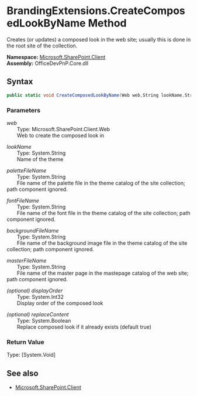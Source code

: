 # BrandingExtensions.CreateComposedLookByName Method  
Creates (or updates) a composed look in the web site; usually this is done in the root site of the collection.  

**Namespace:** [Microsoft.SharePoint.Client](Microsoft.SharePoint.Client.md)  
**Assembly:** OfficeDevPnP.Core.dll  
## Syntax
```C#
public static void CreateComposedLookByName(Web web,String lookName,String paletteFileName,String fontFileName,String backgroundFileName,String masterFileName,Int32 displayOrder,Boolean replaceContent)
```
### Parameters
*web*  
&emsp;&emsp;Type: Microsoft.SharePoint.Client.Web  
&emsp;&emsp;Web to create the composed look in  
  
*lookName*  
&emsp;&emsp;Type: System.String  
&emsp;&emsp;Name of the theme  
  
*paletteFileName*  
&emsp;&emsp;Type: System.String  
&emsp;&emsp;File name of the palette file in the theme catalog of the site collection; path component ignored.  
  
*fontFileName*  
&emsp;&emsp;Type: System.String  
&emsp;&emsp;File name of the font file in the theme catalog of the site collection; path component ignored.  
  
*backgroundFileName*  
&emsp;&emsp;Type: System.String  
&emsp;&emsp;File name of the background image file in the theme catalog of the site collection; path component ignored.  
  
*masterFileName*  
&emsp;&emsp;Type: System.String  
&emsp;&emsp;File name of the master page in the mastepage catalog of the web site; path component ignored.  
  
*(optional) displayOrder*  
&emsp;&emsp;Type: System.Int32  
&emsp;&emsp;Display order of the composed look  
  
*(optional) replaceContent*  
&emsp;&emsp;Type: System.Boolean  
&emsp;&emsp;Replace composed look if it already exists (default true)  
  
### Return Value
Type: [System.Void]  

## See also
- [Microsoft.SharePoint.Client](Microsoft.SharePoint.Client.md)
